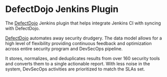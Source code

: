 # DefectDojo Jenkins Plugin

The [DefectDojo](https://www.defectdojo.com/) Jenkins plugin that helps integrate Jenkins CI with syncing with DefectDojo.

[DefectDojo](https://www.defectdojo.com/) automates away security drudgery. The data model allows for a high level of flexibility providing continuous feedback and optimization across entire security program and DevSecOps pipeline. 

It stores, normalizes, and deduplicates results from over 160 security tools and converts them to a single actionable report. With less noise in the system, DevSecOps activities are prioritized to match the SLAs set.